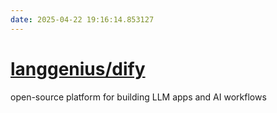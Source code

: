 ```yaml
---
date: 2025-04-22 19:16:14.853127
---
```


# [langgenius/dify](https://github.com/langgenius/dify)

open-source platform for building LLM apps and AI workflows
